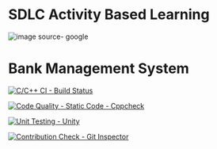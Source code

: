 # SDLC Activity Based Learning
![image](https://user-images.githubusercontent.com/80376117/114763917-f82cea80-9d80-11eb-91ed-a3cc60741533.png)
source- google

# Bank Management System
 
[![C/C++ CI - Build Status](https://github.com/keshavamurthy5/ltts_stepin_miniproject/actions/workflows/c-cpp.yml/badge.svg?branch=main)](https://github.com/keshavamurthy5/ltts_stepin_miniproject/actions/workflows/c-cpp.yml)

[![Code Quality - Static Code - Cppcheck](https://github.com/keshavamurthy5/ltts_stepin_miniproject/actions/workflows/cppcheck.yml/badge.svg?branch=main)](https://github.com/keshavamurthy5/ltts_stepin_miniproject/actions/workflows/cppcheck.yml)

[![Unit Testing - Unity](https://github.com/keshavamurthy5/ltts_stepin_miniproject/actions/workflows/unity.yml/badge.svg?branch=main)](https://github.com/keshavamurthy5/ltts_stepin_miniproject/actions/workflows/unity.yml)

[![Contribution Check - Git Inspector](https://github.com/keshavamurthy5/ltts_stepin_miniproject/actions/workflows/gitinspector.yml/badge.svg?branch=main)](https://github.com/keshavamurthy5/ltts_stepin_miniproject/actions/workflows/gitinspector.yml)








